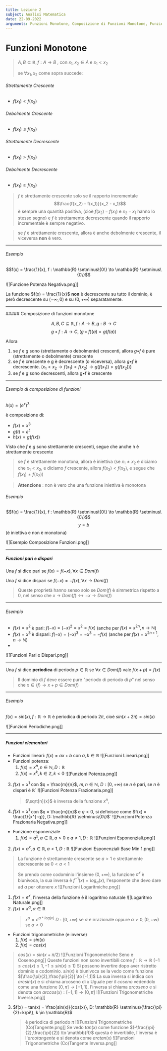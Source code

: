 ```yaml
---
title: Lezione 2
subject: Analisi Matematica
date: 22-09-2022
arguments: Funzioni Monotone, Composizione di Funzioni Monotone, Funzioni Pari o Dispari, Funzioni Periodiche, Funzioni Elementari
---
```


# Funzioni Monotone


> $A,B \subseteq \mathbb{R}, f : A \to B$ , con $x_1, x_2 \in A$ e $x_1 < x_2$
> 
> se $\forall x_1,x_2$ come sopra succede:


###### Strettamente Crescente
- $f(x_1) < f(x_2)$
###### Debolmente Crescente
- $f(x_1) \leq f(x_2)$
###### Strettamente Decrescente
- $f(x_1) > f(x_2)$
###### Debolmente Decrescente
- $f(x_1) \geq f(x_2)$

> _f_ è strettamente crescente solo se il rapporto incrementale $$\frac{f(x_2) - f(x_1)}{x_2 - x_1}$$ è sempre una quantità positiva, (cioè $f(x_2) - f(x_1)$ e  $x_2 - x_1$ hanno lo stesso segno) e $f$ è strettamente decrescente quando il rapporto incrementale è sempre negativo.


> se $f$ è strettamente crescente, allora è anche debolmente crescente, il viceversa **non** è vero.


<hr>

###### Esempio

$$f(x) = \frac{1}{x}, f : \mathbb{R} \setminus\{0\} \to \mathbb{R} \setminus\{0\}$$

![[Funzione Potenza Negativa.png]]

La funzione $f(x) = \frac{1}{x}$ **non** è decrescente su tutto il dominio, è però decrescente su $(-\infty, 0)$ e su $(0, +\infty)$ separatamente.

<hr>
##### Composizione di funzioni monotone

$$
A,B,C \subseteq \mathbb{R}, f : A \to B, g : B \to C
$$
$$
g•f : A \to C, (g•f)(a) = g(f(a))
$$

Allora
1. se *f* e *g* sono (strettamente o debolmente) crescenti, allora *g*•*f* è pure (strettamente o debolmente) crescente
2. se *f* è crescente e g è decrescente (o viceversa), allora *g•f* è decrescente.
   ($x_1 < x_2 \to f(x_1) < f(x_2) \to g(f(x_1)) > g(f(x_2))$) 
3. se *f* e *g* sono decrescenti, allora g•f è crescente

<hr>

###### Esempio di composizione di funzioni

$h(x) = (e^x)^3$

è composizione di:
- $f(x) = x^3$
- $g(t) = e^t$
- $h(x) = g(f(x))$

Visto che *f* e *g* sono strettamente crescenti, segue che anche h è strettamente crescente

> se *f* è strettamente monotona, allora è iniettiva
> (se $x_1 \neq x_2$ e diciamo che $x_1 < x_2$, e diciamo *f* crescente, allora $f(x_2) < f(x_2)$, e segue che $f(x_1) \neq f(x_2)$)


> **Attenzione** : non è vero che una funzione iniettiva è monotona

###### Esempio

$$f(x) = \frac{1}{x}, f : \mathbb{R} \setminus\{0\} \to \mathbb{R} \setminus\{0\}$$
$$y = b$$(è iniettiva e non è monotona)

![[Esempio Composizione Funzioni.png]]

<hr>

##### Funzioni pari e dispari 

Una $f$ si dice pari se $f(x) = f(-x), \forall x \in Dom(f)$

Una $f$ si dice dispari se $f(-x) = -f(x), \forall x \to Dom(f)$

> Queste proprietà hanno senso solo se $Dom(f)$ è simmetrica rispetto a 0, nel senso che $x \to Dom(f) \leftrightarrow -x \to Dom(f)$

<hr>

###### Esempio

- $f(x) = x^2$ è pari: $f(-x) = (-x)^2 = x^2 = f(x)$ (anche per $f(x) = x^{2n}, n \to \mathbb{N}$)
- $f(x) = x^3$ è dispari: $f(-x) = (-x)^3 = -x^3 = -f(x)$ (anche per $f(x) = x^{2n+1}, n \to \mathbb{N}$)
- 
![[Funzioni Pari o Dispari.png]]

<hr>

Una *f* si dice **periodica** di periodo $p \in \mathbb{R}$ se $\forall x \in Dom(f)$ vale $f(x+p) = f(x)$

> Il dominio di *f* deve essere pure "periodo di periodo di $p$" nel senso che $x \in (f) \to x+p \in Dom(f)$


<hr>

###### Esempio

$f(x) = sin(x), f : \mathbb{R} \to \mathbb{R}$ è periodica di periodo $2π$, cioè $sin(x + 2\pi) = sin(x)$

![[Funzioni Periodiche.png]]

<hr>


##### Funzioni elementari

- Funzioni lineari: $f(x) = ax + b$ con $a,b \in \mathbb{R}$
  ![[Funzioni Lineari.png]]
- Funzioni potenza: 
  1. $f(x) = x^n, n \in \mathbb{N}, D: \mathbb{R}$
  2. $f(x) = x^k, k \in \mathbb{Z}, k < 0$
     ![[Funzioni Potenza.png]]
 3. $f(x) = x^1$ con $q = \frac{m}{n}$, $m,n \in \mathbb{N}$, $D:  [0, +\infty)$ se $n$ è pari, se $n$ è dispari è $\mathbb{R}$`
    ![[Funzioni Potenza Frazionaria.png]]
    > $\sqrt[n]{x}$ è inversa della funzione $x^n$,
    
4. $f(x) = x^1$ con $q = \frac{m}{n}$ e $q < 0$, si definisce come $f(x) = \frac{1}{x^{-q}}, D: \mathbb{R} \setminus\{0\}$`
	![[Funzioni Potenza Frazionaria Negativa.png]]
- Funzione esponenziale
  1. $f(x) = a^x, a \in \mathbb{R}, a > 0$ e $a \neq 1, D: \mathbb{R}$
     ![[Funzioni Esponenziali.png]]
 2.  $f(x) = a^x, a \in \mathbb{R}, a < 1, D: \mathbb{R}$
    ![[Funzioni Esponenziali Base Min 1.png]]
> La funzione è strettamente crescente se $a > 1$ e strettamente decrescente se $0 < a < 1$
> 
> Se prendo come codominio l'insieme $(0, +\infty)$, la funzione $a^x$ è biunivoca, la sua inversa è $f^{-1}(x) = log_a(x)$, l'esponente che devo dare ad $a$ per ottenere $x$
> ![[Funzioni Logaritmiche.png]]
1. $f(x) = e^x$, l'inversa della funzione è il logaritmo naturale
	![[Logaritmo Naturale.png]]
4. $f(x) = x^\alpha, \alpha \in \mathbb{R}$
   > $x^\alpha  = e^{\alpha*log(x)}$
   >$D: [0, +\infty)$ se $\alpha$ è irrazionale oppure $\alpha > 0, (0, +\infty)$ se $\alpha < 0$ 
- Funzioni trigonometriche (e inverse)
  1. $f(x) = sin(x)$
  2. $f(x) = cos(x)$ 
> $cos(x) = sin(x+\pi/2)$
	![[Funzioni Trigonometriche Seno e Coseno.png]]
	Queste funzioni non sono invertibili come $f : \mathbb{R} \to \mathbb{R}$ ($-1 \leq cos(x) \leq 1, -1 \leq sin(x) \leq 1$)
	Si possono invertire dopo aver ristretto dominio e codominio.
	$sin(x)$ è biunivoca se la vedo come funzione $[\frac{\pi}{2},\frac{\pi}{2}] \to [-1,1]$
	La sua inversa si indica con $arcsin(x)$ e si chiama arcoseno di $x$
	Uguale per il *coseno* vedendolo come una funzione $[0,\pi] \to [-1,1]$, l'inversa si chiama *arcoseno* e si denota con $arccos(x) : [-1,1] \to [0,\pi]$
	![[Funzioni Trigonometriche Inverse.png]]

3. $f(x) = tan(x) = \frac{sin(x)}{cos(x)}, D: \mathbb{R} \setminus\{\frac{\pi}{2}+k\pi\}, k \in \mathbb{R}$
   > è periodica di periodo $\pi$
   > ![[Funzioni Trigonometriche (Co)Tangente.png]]
   > Se vedo $tan(x)$ come funzione $(-\frac{\pi}{2},\frac{\pi}{2}) \to \mathbb{R}$ questa è invertibile, l'inversa è l'*arcotangente* e si denota come $arctan(x)$
   > ![[Funzioni Trigonometriche (Co)Tangente Inversa.png]]